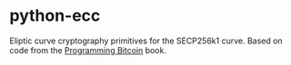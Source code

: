 # python-ecc

Eliptic curve cryptography primitives for the SECP256k1 curve. Based on code from the [Programming Bitcoin](https://www.amazon.com/Programming-Bitcoin-Learn-Program-Scratch/dp/1492031496) book.
